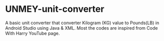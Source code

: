 # UNMEY-unit-converter
A basic unit converter that converter Kilogram (KG)  value to Pounds(LB) in Android Studio using Java & XML.
Most the codes are inspired from Code With Harry YouTube page.

